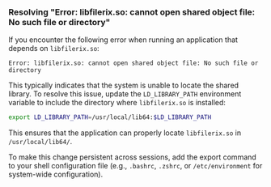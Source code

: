 ### Resolving "Error: libfilerix.so: cannot open shared object file: No such file or directory"  

If you encounter the following error when running an application that depends on `libfilerix.so`:  

```
Error: libfilerix.so: cannot open shared object file: No such file or directory
```

This typically indicates that the system is unable to locate the shared library. To resolve this issue, update the `LD_LIBRARY_PATH` environment variable to include the directory where `libfilerix.so` is installed:  

```bash
export LD_LIBRARY_PATH=/usr/local/lib64:$LD_LIBRARY_PATH
```

This ensures that the application can properly locate `libfilerix.so` in `/usr/local/lib64/`.  

To make this change persistent across sessions, add the export command to your shell configuration file (e.g., `.bashrc`, `.zshrc`, or `/etc/environment` for system-wide configuration).